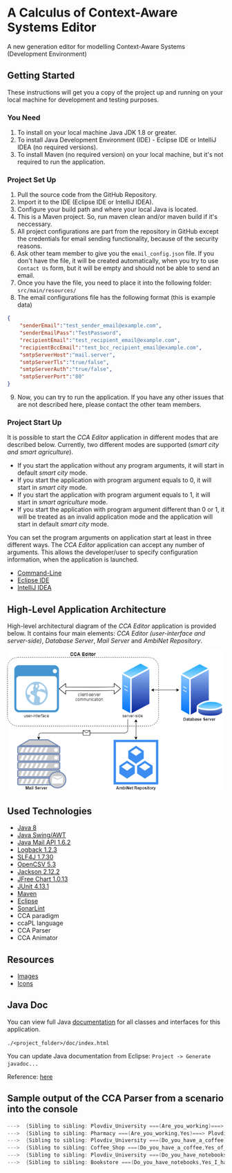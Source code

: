 # A Calculus of Context-Aware Systems Editor

A new generation editor for modelling Context-Aware Systems (Development Environment)

## Getting Started

These instructions will get you a copy of the project up and running on your local machine for development and testing purposes.

### You Need

1. To install on your local machine Java JDK 1.8 or greater.
2. To install Java Development Environment (IDE) - Eclipse IDE or IntelliJ IDEA (no required versions).
3. To install Maven (no required version) on your local machine, but it's not required to run the application.

### Project Set Up

1. Pull the source code from the GitHub Repository.
2. Import it to the IDE (Eclipse IDE or IntelliJ IDEA).
3. Configure your build path and where your local Java is located.
4. This is a Maven project. So, run maven clean and/or maven build if it's neccessary.
5. All project configurations are part from the repository in GitHub except the credentials for email sending functionality, because of the security reasons.
6. Ask other team member to give you the `email_config.json` file. If you don't have the file, it will be created automatically, when you try to use `Contact Us` form, but it will be empty and should not be able to send an email.
7. Once you have the file, you need to place it into the following folder: `src/main/resources/`
8. The email configurations file has the following format (this is example data)

```json
{
	"senderEmail":"test_sender_email@example.com",
	"senderEmailPass":"TestPassword",
	"recipientEmail":"test_recipient_email@example.com",
	"recipientBccEmail":"test_bcc_recipient_email@example.com",
	"smtpServerHost":"mail.server",
	"smtpServerTls":"true/false",
	"smtpServerAuth":"true/false",
	"smtpServerPort":"80"
}
```
9. Now, you can try to run the application. If you have any other issues that are not described here, please contact the other team members.

### Project Start Up
It is possible to start the *CCA Editor* application in different modes that are described below. Currently, two different modes are supported (_smart city and smart agriculture_).

* If you start the application without any program arguments, it will start in default *smart city* mode.
* If you start the application with program argument equals to 0, it will start in *smart city* mode.
* If you start the application with program argument equals to 1, it will start in *smart agriculture* mode.
* If you start the application with program argument different than 0 or 1, it will be treated as an invalid application mode and the application will start in default *smart city* mode.

You can set the program arguments on application start at least in three different ways. The *CCA Editor* application can accept any number of arguments. This allows the developer/user to specify configuration information, when the application is launched.
* [Command-Line](https://docs.oracle.com/javase/tutorial/essential/environment/cmdLineArgs.html)
* [Eclipse IDE](https://www.cs.colostate.edu/helpdocs/cmd.pdf)
* [IntelliJ IDEA](https://www.jetbrains.com/help/idea/running-applications.html)

## High-Level Application Architecture
High-level architectural diagram of the *CCA Editor* application is provided below. It contains four main elements: *CCA Editor (user-interface and server-side)*, *Database Server*, *Mail Server* and *AmbiNet Repository*.

![High-Level Appication Architecture](images/app_architecture/cca_editor_architecture.png)

## Used Technologies

* [Java 8](https://www.oracle.com/java/technologies/java8.html)
* [Java Swing/AWT](https://docs.oracle.com/javase/tutorial/uiswing/)
* [Java Mail API 1.6.2](https://javadoc.io/doc/javax.mail/javax.mail-api/latest/index.html)
* [Logback 1.2.3](http://logback.qos.ch/)
* [SLF4J 1.7.30](http://www.slf4j.org/)
* [OpenCSV 5.3](http://opencsv.sourceforge.net)
* [Jackson 2.12.2](https://en.wikipedia.org/wiki/Jackson_(API))
* [JFree Chart 1.0.13](https://www.jfree.org/jfreechart/)
* [JUnit 4.13.1](https://junit.org/junit4)
* [Maven](https://maven.apache.org/)
* [Eclipse](https://www.eclipse.org/)
* [SonarLint](https://www.sonarlint.org/)
* CCA paradigm
* ccaPL language
* CCA Parser
* CCA Animator

## Resources

* [Images](https://freeicons.io)
* [Icons](https://www.flaticon.com)

## Java Doc

You can view full Java [documentation](doc/index.html) for all classes and interfaces for this application.

`./<project_folder>/doc/index.html`

You can update Java documentation from Eclipse: `Project -> Generate javadoc...`

Reference: [here](https://stackoverflow.com/questions/4468669/how-to-generate-javadoc-html-files-in-eclipse)

## Sample output of the CCA Parser from a scenario into the console

```java
--->  {Sibling to sibling: Plovdiv_University ===(Are_you_working)===> Pharmacy}
--->  {Sibling to sibling: Pharmacy ===(Are_you_working,Yes)===> Plovdiv_University}
--->  {Sibling to sibling: Plovdiv_University ===(Do_you_have_a_coffee)===> Coffee_Shop}
--->  {Sibling to sibling: Coffee_Shop ===(Do_you_have_a_coffee,Yes_of_course)===> Plovdiv_University}
--->  {Sibling to sibling: Plovdiv_University ===(Do_you_have_notebooks)===> Bookstore}
--->  {Sibling to sibling: Bookstore ===(Do_you_have_notebooks,Yes_I_have_only_one)===> Plovdiv_University}
```
